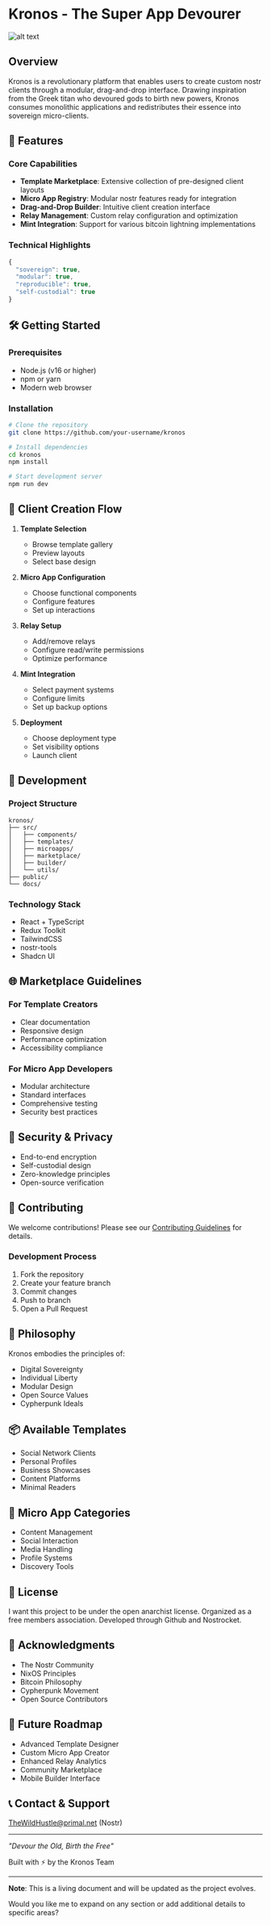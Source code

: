 # Kronos - The Super App Devourer

![alt text](image.png)

## Overview

Kronos is a revolutionary platform that enables users to create custom nostr clients through a modular, drag-and-drop interface. Drawing inspiration from the Greek titan who devoured gods to birth new powers, Kronos consumes monolithic applications and redistributes their essence into sovereign micro-clients.

## 🚀 Features

### Core Capabilities
- **Template Marketplace**: Extensive collection of pre-designed client layouts
- **Micro App Registry**: Modular nostr features ready for integration
- **Drag-and-Drop Builder**: Intuitive client creation interface
- **Relay Management**: Custom relay configuration and optimization
- **Mint Integration**: Support for various bitcoin lightning implementations

### Technical Highlights
```typescript
{
  "sovereign": true,
  "modular": true,
  "reproducible": true,
  "self-custodial": true
}
```

## 🛠 Getting Started

### Prerequisites
- Node.js (v16 or higher)
- npm or yarn
- Modern web browser

### Installation
```bash
# Clone the repository
git clone https://github.com/your-username/kronos

# Install dependencies
cd kronos
npm install

# Start development server
npm run dev
```

## 🎨 Client Creation Flow

1. **Template Selection**
   - Browse template gallery
   - Preview layouts
   - Select base design

2. **Micro App Configuration**
   - Choose functional components
   - Configure features
   - Set up interactions

3. **Relay Setup**
   - Add/remove relays
   - Configure read/write permissions
   - Optimize performance

4. **Mint Integration**
   - Select payment systems
   - Configure limits
   - Set up backup options

5. **Deployment**
   - Choose deployment type
   - Set visibility options
   - Launch client

## 🔧 Development

### Project Structure
```plaintext
kronos/
├── src/
│   ├── components/
│   ├── templates/
│   ├── microapps/
│   ├── marketplace/
│   ├── builder/
│   └── utils/
├── public/
└── docs/
```

### Technology Stack
- React + TypeScript
- Redux Toolkit
- TailwindCSS
- nostr-tools
- Shadcn UI

## 🌐 Marketplace Guidelines

### For Template Creators
- Clear documentation
- Responsive design
- Performance optimization
- Accessibility compliance

### For Micro App Developers
- Modular architecture
- Standard interfaces
- Comprehensive testing
- Security best practices

## 🔐 Security & Privacy

- End-to-end encryption
- Self-custodial design
- Zero-knowledge principles
- Open-source verification

## 🤝 Contributing

We welcome contributions! Please see our [Contributing Guidelines](CONTRIBUTING.md) for details.

### Development Process
1. Fork the repository
2. Create your feature branch
3. Commit changes
4. Push to branch
5. Open a Pull Request

## 📜 Philosophy

Kronos embodies the principles of:
- Digital Sovereignty
- Individual Liberty
- Modular Design
- Open Source Values
- Cypherpunk Ideals

## 📦 Available Templates

- Social Network Clients
- Personal Profiles
- Business Showcases
- Content Platforms
- Minimal Readers

## 🧩 Micro App Categories

- Content Management
- Social Interaction
- Media Handling
- Profile Systems
- Discovery Tools

## 📝 License

I want this project to be under the open anarchist license. 
Organized as a free members association.
Developed through Github and Nostrocket.

## 🙏 Acknowledgments

- The Nostr Community
- NixOS Principles
- Bitcoin Philosophy
- Cypherpunk Movement
- Open Source Contributors

## 🔮 Future Roadmap

- Advanced Template Designer
- Custom Micro App Creator
- Enhanced Relay Analytics
- Community Marketplace
- Mobile Builder Interface

## 📞 Contact & Support

TheWildHustle@primal.net (Nostr)

---

*"Devour the Old, Birth the Free"*

Built with ⚡️ by the Kronos Team

---

**Note**: This is a living document and will be updated as the project evolves.

Would you like me to expand on any section or add additional details to specific areas?